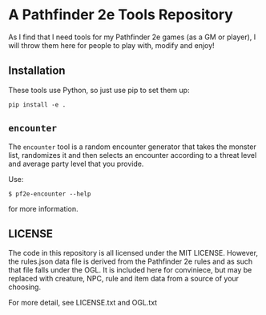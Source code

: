 # A Pathfinder 2e Tools Repository

As I find that I need tools for my Pathfinder 2e games (as a GM or player),
I will throw them here for people to play with, modify and enjoy!

## Installation

These tools use Python, so just use pip to set them up:

    pip install -e .

## `encounter`

The `encounter` tool is a random encounter generator that takes the monster list, randomizes it and then selects an encounter according to a threat level and average party level that you provide.

Use:

	$ pf2e-encounter --help

for more information.

## LICENSE

The code in this repository is all licensed under the MIT LICENSE. However, the
rules.json data file is derived from the Pathfinder 2e rules and as such that
file falls under the OGL. It is included here for conviniece, but may be replaced
with creature, NPC, rule and item data from a source of your choosing.

For more detail, see LICENSE.txt and OGL.txt
